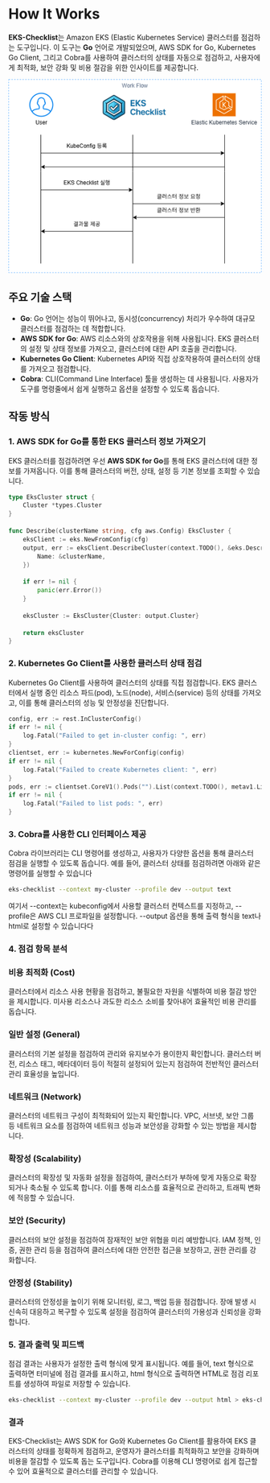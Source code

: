 # How It Works

**EKS-Checklist**는 Amazon EKS (Elastic Kubernetes Service) 클러스터를 점검하는 도구입니다. 이 도구는 **Go** 언어로 개발되었으며, AWS SDK for Go, Kubernetes Go Client, 그리고 Cobra를 사용하여 클러스터의 상태를 자동으로 점검하고, 사용자에게 최적화, 보안 강화 및 비용 절감을 위한 인사이트를 제공합니다.

![Work Flow](../images/workflow.png)

## 주요 기술 스택

- **Go**: Go 언어는 성능이 뛰어나고, 동시성(concurrency) 처리가 우수하여 대규모 클러스터를 점검하는 데 적합합니다.
- **AWS SDK for Go**: AWS 리소스와의 상호작용을 위해 사용됩니다. EKS 클러스터의 설정 및 상태 정보를 가져오고, 클러스터에 대한 API 호출을 관리합니다.
- **Kubernetes Go Client**: Kubernetes API와 직접 상호작용하여 클러스터의 상태를 가져오고 점검합니다.
- **Cobra**: CLI(Command Line Interface) 툴을 생성하는 데 사용됩니다. 사용자가 도구를 명령줄에서 쉽게 실행하고 옵션을 설정할 수 있도록 돕습니다.

## 작동 방식

### 1. **AWS SDK for Go를 통한 EKS 클러스터 정보 가져오기**

EKS 클러스터를 점검하려면 우선 **AWS SDK for Go**를 통해 EKS 클러스터에 대한 정보를 가져옵니다. 이를 통해 클러스터의 버전, 상태, 설정 등 기본 정보를 조회할 수 있습니다.

```go
type EksCluster struct {
	Cluster *types.Cluster
}

func Describe(clusterName string, cfg aws.Config) EksCluster {
	eksClient := eks.NewFromConfig(cfg)
	output, err := eksClient.DescribeCluster(context.TODO(), &eks.DescribeClusterInput{
		Name: &clusterName,
	})

	if err != nil {
		panic(err.Error())
	}

	eksCluster := EksCluster{Cluster: output.Cluster}

	return eksCluster
}
```

### 2. **Kubernetes Go Client를 사용한 클러스터 상태 점검**

Kubernetes Go Client를 사용하여 클러스터의 상태를 직접 점검합니다. EKS 클러스터에서 실행 중인 리소스 파드(pod), 노드(node), 서비스(service) 등의 상태를 가져오고, 이를 통해 클러스터의 성능 및 안정성을 진단합니다.

```go
config, err := rest.InClusterConfig()
if err != nil {
    log.Fatal("Failed to get in-cluster config: ", err)
}
clientset, err := kubernetes.NewForConfig(config)
if err != nil {
    log.Fatal("Failed to create Kubernetes client: ", err)
}
pods, err := clientset.CoreV1().Pods("").List(context.TODO(), metav1.ListOptions{})
if err != nil {
    log.Fatal("Failed to list pods: ", err)
}
```

### 3. **Cobra를 사용한 CLI 인터페이스 제공**

Cobra 라이브러리는 CLI 명령어를 생성하고, 사용자가 다양한 옵션을 통해 클러스터 점검을 실행할 수 있도록 돕습니다. 예를 들어, 클러스터 상태를 점검하려면 아래와 같은 명령어를 실행할 수 있습니다

```bash
eks-checklist --context my-cluster --profile dev --output text 
```
여기서 --context는 kubeconfig에서 사용할 클러스터 컨텍스트를 지정하고, --profile은 AWS CLI 프로파일을 설정합니다. --output 옵션을 통해 출력 형식을 text나 html로 설정할 수 있습니다다

### 4. **점검 항목 분석**

### **비용 최적화 (Cost)**

클러스터에서 리소스 사용 현황을 점검하고, 불필요한 자원을 식별하여 비용 절감 방안을 제시합니다. 미사용 리소스나 과도한 리소스 소비를 찾아내어 효율적인 비용 관리를 돕습니다.

### **일반 설정 (General)**

클러스터의 기본 설정을 점검하여 관리와 유지보수가 용이한지 확인합니다. 클러스터 버전, 리소스 태그, 메타데이터 등이 적절히 설정되어 있는지 점검하여 전반적인 클러스터 관리 효율성을 높입니다.

### **네트워크 (Network)**

클러스터의 네트워크 구성이 최적화되어 있는지 확인합니다. VPC, 서브넷, 보안 그룹 등 네트워크 요소를 점검하여 네트워크 성능과 보안성을 강화할 수 있는 방법을 제시합니다.

### **확장성 (Scalability)**

클러스터의 확장성 및 자동화 설정을 점검하여, 클러스터가 부하에 맞게 자동으로 확장되거나 축소될 수 있도록 합니다. 이를 통해 리소스를 효율적으로 관리하고, 트래픽 변화에 적응할 수 있습니다.

### **보안 (Security)**

클러스터의 보안 설정을 점검하여 잠재적인 보안 위협을 미리 예방합니다. IAM 정책, 인증, 권한 관리 등을 점검하여 클러스터에 대한 안전한 접근을 보장하고, 권한 관리를 강화합니다.

### **안정성 (Stability)**

클러스터의 안정성을 높이기 위해 모니터링, 로그, 백업 등을 점검합니다. 장애 발생 시 신속히 대응하고 복구할 수 있도록 설정을 점검하여 클러스터의 가용성과 신뢰성을 강화합니다.


### 5. **결과 출력 및 피드백**

점검 결과는 사용자가 설정한 출력 형식에 맞게 표시됩니다. 예를 들어, text 형식으로 출력하면 터미널에 점검 결과를 표시하고, html 형식으로 출력하면 HTML로 점검 리포트를 생성하여 파일로 저장할 수 있습니다.

```bash
eks-checklist --context my-cluster --profile dev --output html > eks-checklist-report.html
```

### 결과

EKS-Checklist는 AWS SDK for Go와 Kubernetes Go Client를 활용하여 EKS 클러스터의 상태를 정확하게 점검하고, 운영자가 클러스터를 최적화하고 보안을 강화하며 비용을 절감할 수 있도록 돕는 도구입니다. Cobra를 이용해 CLI 명령어로 쉽게 접근할 수 있어 효율적으로 클러스터를 관리할 수 있습니다.